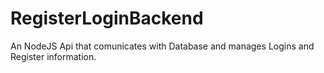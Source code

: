 # RegisterLoginBackend
An NodeJS Api that comunicates with Database and manages Logins and Register information.
